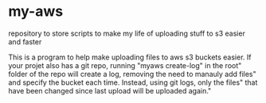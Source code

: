 # my-aws
repository to store scripts to make my life of uploading stuff to s3 easier and faster

This is a program to help make uploading files to aws s3 buckets easier. If your projet also has a git repo, running \"myaws create-log\" in the root" folder of the repo will create a log, removing the need to manauly add files" and specify the bucket each time. Instead, using git logs, only the files" that have been changed since last upload will be uploaded again."